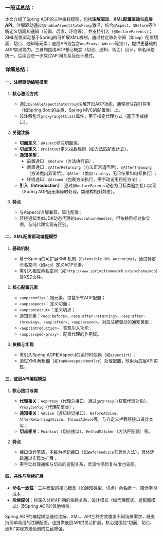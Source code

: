 ### 一段话总结：
本文介绍了Spring AOP的三种编程模型，包括**注解驱动**、**XML配置驱动**和**底层API**。注解驱动通过`@EnableAspectJAutoProxy`激活，结合`@Aspect`、`@Before`等注解定义切面和通知（前置、后置、环绕等），并支持引入（`@DeclareParents`）；XML配置驱动基于Spring的可扩展XML机制，通过特定命名空间（如`aop`）配置切面、切点、通知等元素；底层API则包含`AopProxy`、`Advice`等接口，提供更基础的AOP实现能力。三者均围绕AOP核心概念（切点、通知、切面）设计，命名风格统一，后续会进一步探讨API间关系及设计模式。


### 详细总结：

#### 一、注解驱动编程模型
1. **核心激活方式**  
   - 通过`@EnableAspectJAutoProxy`注解开启AOP功能，通常标注在引导类（如Spring Boot的主类、Spring MVC的配置类）上。  
   - 该注解包含`proxyTargetClass`属性，用于指定代理方式（基于类或接口）。  

2. **关键注解**  
   - **切面定义**：`@Aspect`标注切面类。  
   - **切点定义**：`@Pointcut`定义拦截规则（如方法匹配表达式）。  
   - **通知类型**：  
     - 前置通知：`@Before`（方法执行前）；  
     - 后置通知：`@AfterReturning`（方法正常返回后）、`@AfterThrowing`（方法抛出异常后）、`@After`（类似`finally`，无论结果如何都执行）；  
     - 环绕通知：`@Around`（包裹方法执行，需手动调用目标方法）；  
   - **引入（Introduction）**：通过`@DeclareParents`动态为目标类追加接口实现（Spring AOP因无编译时处理，类结构相对静态）。  

3. **特点**  
   - 与AspectJ注解兼容，简化配置；  
   - 环绕通知类似JDK动态代理的`InvocationHandler`，但依赖目标对象实例，与纯代理实现有区别。


#### 二、XML配置驱动编程模型
1. **基础机制**  
   - 基于Spring的可扩展XML机制（`Extensible XML Authoring`），通过特定命名空间（如`aop`）定义AOP元素。  
   - 需引入相应命名空间（如`http://www.springframework.org/schema/aop`）及XSD文件。  

2. **核心配置元素**  
   - `<aop:config>`：根元素，包含所有AOP配置；  
   - `<aop:aspect>`：定义切面；  
   - `<aop:pointcut>`：定义切点；  
   - 通知元素：`<aop:before>`、`<aop:after-returning>`、`<aop:after-throwing>`、`<aop:after>`、`<aop:around>`，对应注解驱动的通知类型；  
   - `<aop:introduction>`：实现引入功能；  
   - `<aop:scoped-proxy>`：配置代理的作用域。  

3. **依赖与实现**  
   - 需引入Spring AOP和AspectJ的运行时依赖（如`aspectjrt`）；  
   - 通过XML解析器（如`AopNamespaceHandler`）处理配置，映射为底层API实现。  


#### 三、底层API编程模型
1. **核心接口与类**  
   - **代理相关**：`AopProxy`（代理总接口，通过`getProxy()`获取代理对象）、`ProxyConfig`（代理配置类）；  
   - **通知相关**：`Advice`（通知标记接口）、`BeforeAdvice`、`AfterReturningAdvice`、`ThrowsAdvice`等，与自定义拦截器接口设计类似；  
   - **切点相关**：`Pointcut`（切点接口）、`MethodMatcher`（方法匹配器）等。  

2. **特点**  
   - 接口设计简洁，多数为标记接口（如`BeforeAdvice`无具体方法），具体逻辑通过实现类扩展；  
   - 需手动处理通知与切点的适配关系，灵活性高但复杂度也较高。  


#### 四、共性与后续扩展
- **命名一致性**：三种模型的核心概念（如通知类型、切点）命名统一，降低学习成本；  
- **后续探讨**：将深入分析API间的依赖关系、设计模式（如代理模式、适配器模式）及Spring AOP的其他特性。  

Spring AOP的编程模型通过注解、XML、API三种方式覆盖不同场景需求，既支持简单易用的注解配置，也提供底层API供灵活扩展，核心是围绕“切面、切点、通知”实现方法级别的拦截增强。
